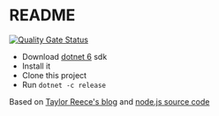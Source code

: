 # README

[![Quality Gate Status](https://sonarcloud.io/api/project_badges/measure?project=onionhammer_wordlecs&metric=alert_status)](https://sonarcloud.io/summary/new_code?id=onionhammer_wordlecs)

- Download [dotnet 6](https://dotnet.microsoft.com/en-us/) sdk
- Install it
- Clone this project
- Run `dotnet -c release`

Based on [Taylor Reece's blog](https://blog.reecemath.com/best-and-worst-wordle-words) and [node.js source code](https://github.com/taylorreece/wordle)
